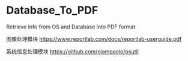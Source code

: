 # Database_To_PDF
Retrieve info from OS and Database into PDF format

图像处理模块
https://www.reportlab.com/docs/reportlab-userguide.pdf

系统信息处理模块
https://github.com/giampaolo/psutil
